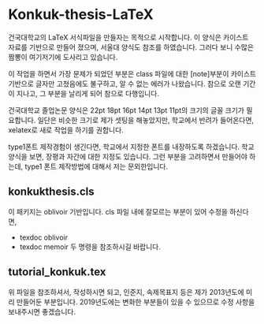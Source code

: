 # Konkuk-thesis-LaTeX
건국대학교의 LaTeX 서식파일을 만들자는 목적으로 시작합니다. 이 양식은 카이스트 자료를 기반으로 만들어 졌으며, 서울대 양식도 참조를 하였습니다. 그러다 보니 수많은 짬뽕이 여기저기에 도사리고 있습니다.  

이 작업을 하면서 가장 문제가 되었던 부분은 class 파일에 대한 [note]부분이 카이스트 기반으로 글자만 고쳤음에도 불구하고, 알 수 없는 에러가 나왔습니다. 참으로 오랜 기간이 지나고, 그 부분을 날리게 되어 참으로 다행입니다. 

건국대학교 졸업논문 양식은 22pt 18pt 16pt 14pt 13pt 11pt의 크기의 글꼴 크기가 필요합니다. 일단은 비슷한 크기로 제가 셋팅을 해놓았지만, 학교에서 반려가 들어온다면, xelatex로 새로 작업을 하기를 권합니다. 

type1폰트 제작경험이  생긴다면, 학교에서 지정한 폰트를 내장하도록 하겠습니다. 학교 양식을 보면, 장평과 자간에 대한 지정도 있습니다. 그런 부분을 고려하면서 만들어야 하는데, type1 폰트 제작방법에 대해서 저는 문외한입니다. 
## konkukthesis.cls
이 패키지는 oblivoir 기반입니다. cls 파일 내에 잘모르는 부분이 있어 수정을 하신다면, 
- texdoc oblivoir
- texdoc memoir 
두 명령을 참조하시길 바랍니다. 
## tutorial_konkuk.tex
위 파일을 참조하셔서, 작성하시면 되고, 인준지, 속제목표지 등은 제가 2013년도에 미리 만들어둔 부분입니다. 2019년도에는 변화한 부분들이 있을 수 있으므로 수정 사항을 보내주시면 좋겠습니다. 


